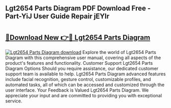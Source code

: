 ## Lgt2654 Parts Diagram PDF Download Free - Part-YiJ User Guide Repair jEYIr

# <h2><a href="http://dfrv1p.blite.top/?on=Lgt2654+Parts+Diagram">🔗Download New 👉🔴 Lgt2654 Parts Diagram</a></h2>

[![Lgt2654 Parts Diagram download](https://i.imgur.com/lujVjoI.png)](http://dfrv1p.blite.top/?on=Lgt2654+Parts+Diagram)
Explore the world of Lgt2654 Parts Diagram with this comprehensive user manual, covering all aspects of the product's features and functionality. Customer Support Lgt2654 Parts Diagram Options Should you require assistance, our dedicated customer support team is available to help. Lgt2654 Parts Diagram advanced features include facial recognition, gesture control, customizable profiles, and automated tasks, all of which can be accessed and customized through the user interface. Your Feedback is Valued Lgt2654 Parts Diagram. We appreciate your input and are committed to providing you with exceptional service.
